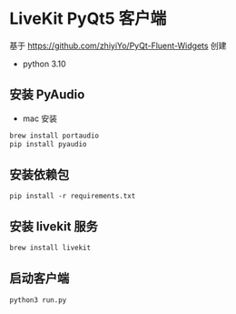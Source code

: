# LiveKit PyQt5 客户端
基于 https://github.com/zhiyiYo/PyQt-Fluent-Widgets 创建
- python 3.10

## 安装 PyAudio
- mac 安装
```bash
brew install portaudio 
pip install pyaudio
```

## 安装依赖包
```
pip install -r requirements.txt
```

## 安装 livekit 服务
```bash
brew install livekit
```

## 启动客户端
```bash
python3 run.py
```
